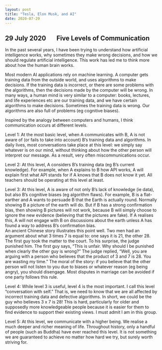 ```yaml
---
layout: post
title: "Tesla, Elon Musk, and AI"
date: 2020-07-29
---
```


## 29 July 2020 &nbsp; &nbsp; &nbsp; Five Levels of Communication

In the past several years, I have been trying to understand how artificial intelligence works, why sometimes they make wrong decisions, and how we should regulate artificial intelligence. This work has led me to think more about how the human brain works. 

Most modern AI applications rely on machine learning. A computer gets training data from the outside world, and uses algorithms to make decisions. If the training data is incorrect, or there are some problems with the algorithms, then the decisions made by the computer will be wrong. In many ways, a human mind is very similar to a computer: books, lectures, and life experiences etc are our training data, and we have certain algorithms to make decisions. Sometimes the training data is wrong. Our algorithms are also full of problems (eg cognitive biases). 

Inspired by the analogy between computers and humans, I think communication occurs at different levels.

Level 1: At the most basic level, when A communicates with B, A is not aware of (or fails to take into account) B’s training data and algorithms. In daily lives, most conversations take place at this level: we simply say whatever is on our mind, without thinking about how the other person will interpret our message. As a result, very often miscommunications occur.  

Level 2: At this level, A considers B’s training data (eg B’s current knowledge). For example, when A explains to B how API works, A will explain first what API stands for if A knows that B does not know it yet. All teachers should be operating at this level at least.  

Level 3: At this level, A is aware of not only B’s lack of knowledge (ie data), but also B’s cognitive biases (eg algorithm flaws). For example, B is a flat-earther and A wants to persuade B that the Earth is actually round. Normally showing B a picture of the earth will do. But if B has a strong confirmation bias, then showing B pictures will not work, because B will simply choose to ignore the new evidence (believing that the pictures are fake). If A realises this, A will not engage with B on discussions about the earth unless A has found a way to address B’s confirmation bias.   
An ancient Chinese story illustrates this point well. Two men had an argument about what 3 times 7 is equal to: one says it is 21, the other 28. The first guy took the matter to the court. To his surprise, the judge punished him. The first guy says, “This is unfair. Why should I be punished when clearly the other guy is wrong?” The judge replied, “Well, you are arguing with a person who believes that the product of 3 and 7 is 28. You are wasting my time.”
The moral of the story: if you believe that the other person will not listen to you due to biases or whatever reason (eg being angry), you should disengage. Most disputes in marriage can be avoided if one party follows this rule. 

Level 4: While level 3 is useful, level 4 is the most important. I call this level “conversation with self.” That is, we need to know that we are all affected by incorrect training data and defective algorithms. In short, we could be the guy who believes 3 x 7 is 28! This is hard, particularly for older and supposedly more knowledgeable people because it is easier for them to find evidence to support their existing views. I must admit I am in this group.  

Level 5: At this level, we communicate with a higher being. We realise a much deeper and richer meaning of life. Throughout history, only a handful of people (such as Buddha) have ever reached this level. It is not something we are guaranteed to achieve no matter how hard we try, but surely worth striving for. 
